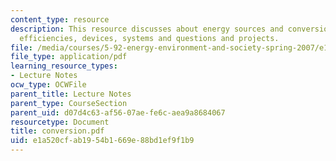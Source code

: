 ```yaml
---
content_type: resource
description: This resource discusses about energy sources and conversion, rules and
  efficiencies, devices, systems and questions and projects.
file: /media/courses/5-92-energy-environment-and-society-spring-2007/e1a520cfab1954b1669e88bd1ef9f1b9_conversion.pdf
file_type: application/pdf
learning_resource_types:
- Lecture Notes
ocw_type: OCWFile
parent_title: Lecture Notes
parent_type: CourseSection
parent_uid: d07d4c63-af56-07ae-fe6c-aea9a8684067
resourcetype: Document
title: conversion.pdf
uid: e1a520cf-ab19-54b1-669e-88bd1ef9f1b9
---
```

